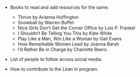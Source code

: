 - Books to read and add resources for the same.
  - Thrive by Arianna Huffington
  - Snowball by Warren Buffet
  - Nice Girls Don’t Get the Corner Office by Lois P. Frankel
  - I Shouldn’t Be Telling You This by Kate White
  - Play Like a Man, Win Like a Woman by Gail Evans
  - How Remarkable Women Lead by Joanna Barsh
  - I’d Rather Be in Charge by Charlotte Beers.
  
- List of people to follow across social media.

- How to contribute to the Lean In program.
